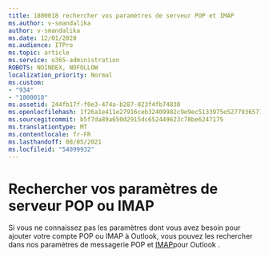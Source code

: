 ```yaml
---
title: 1800018 rechercher vos paramètres de serveur POP et IMAP
ms.author: v-smandalika
author: v-smandalika
ms.date: 12/01/2020
ms.audience: ITPro
ms.topic: article
ms.service: o365-administration
ROBOTS: NOINDEX, NOFOLLOW
localization_priority: Normal
ms.custom:
- "934"
- "1800018"
ms.assetid: 244fb17f-f0e3-474a-b287-023f4fb74830
ms.openlocfilehash: 1f26a1e411e27916ceb32409982c9e9ec5133975e527793657160b598f7da892
ms.sourcegitcommit: b5f7da89a650d2915dc652449623c78be6247175
ms.translationtype: MT
ms.contentlocale: fr-FR
ms.lasthandoff: 08/05/2021
ms.locfileid: "54099932"
---
```

# <a name="find-your-pop-or-imap-server-settings"></a>Rechercher vos paramètres de serveur POP ou IMAP

Si vous ne connaissez pas les paramètres dont vous avez besoin pour ajouter votre compte POP ou IMAP à Outlook, vous pouvez les rechercher dans nos paramètres de messagerie POP et [IMAP](https://support.office.com/article/8361e398-8af4-4e97-b147-6c6c4ac95353.aspx)pour Outlook .
  
 